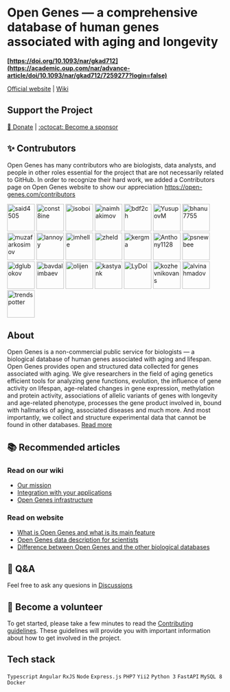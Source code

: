 # Open Genes — a comprehensive database of human genes associated with aging and longevity

**[https://doi.org/10.1093/nar/gkad712](https://academic.oup.com/nar/advance-article/doi/10.1093/nar/gkad712/7259277?login=false)**

[Official website](https://open-genes.org/) | [Wiki](https://github.com/open-genes/.github/wiki/) 

## Support the Project

[💜 Donate](https://github.com/open-genes/.github/wiki/Donate) | [:octocat: Become a sponsor](https://github.com/sponsors/open-genes)

## ✨ Contrubutors

Open Genes has many contributors who are biologists, data analysts, and people in other roles essential for the project that are not necessarily related to GitHub. In order to recognize their hard work, we added a Contributors page on Open Genes website to show our appreciation https://open-genes.com/contributors

<a href="https://github.com/said4505"><img src="https://avatars.githubusercontent.com/u/76432281?v=4" alt="said4505" style="display:inline-block;width:64px;height:auto;"></a>  <a href="https://github.com/const8ine"><img src="https://avatars.githubusercontent.com/u/8498865?v=4" alt="const8ine" style="display:inline-block;width:64px;height:auto;"></a>  <a href="https://github.com/isoboi"><img src="https://avatars.githubusercontent.com/u/20356481?v=4" alt="isoboi" style="display:inline-block;width:64px;height:auto;"></a>  <a href="https://github.com/naimhakimov"><img src="https://avatars.githubusercontent.com/u/77476112?v=4" alt="naimhakimov" style="display:inline-block;width:64px;height:auto;"></a>  <a href="https://github.com/bdf2ch"><img src="https://avatars.githubusercontent.com/u/4018650?v=4" alt="bdf2ch" style="display:inline-block;width:64px;height:auto;"></a>  <a href="https://github.com/YusupovM"><img src="https://avatars.githubusercontent.com/u/56543051?v=4" alt="YusupovM" style="display:inline-block;width:64px;height:auto;"></a>  <a href="https://github.com/bhanu7755"><img src="https://avatars.githubusercontent.com/u/15000943?v=4" alt="bhanu7755" style="display:inline-block;width:64px;height:auto;"></a>  <a href="https://github.com/muzafarkosimov"><img src="https://avatars.githubusercontent.com/u/17215688?v=4" alt="muzafarkosimov" style="display:inline-block;width:64px;height:auto;"></a>  <a href="https://github.com/lannoyy"><img src="https://avatars.githubusercontent.com/u/51262494?v=4" alt="lannoyy" style="display:inline-block;width:64px;height:auto;"></a>  <a href="https://github.com/imhelle"><img src="https://avatars.githubusercontent.com/u/11500481?v=4" alt="imhelle" style="display:inline-block;width:64px;height:auto;"></a>  <a href="https://github.com/zheld"><img src="https://avatars.githubusercontent.com/u/20173074?v=4" alt="zheld" style="display:inline-block;width:64px;height:auto;"></a>  <a href="https://github.com/kergma"><img src="https://avatars.githubusercontent.com/u/519252?v=4" alt="kergma" style="display:inline-block;width:64px;height:auto;"></a>  <a href="https://github.com/Anthony1128"><img src="https://avatars.githubusercontent.com/u/63757670?v=4" alt="Anthony1128" style="display:inline-block;width:64px;height:auto;"></a>  <a href="https://github.com/psnewbee"><img src="https://avatars.githubusercontent.com/u/107579370?v=4" alt="psnewbee" style="display:inline-block;width:64px;height:auto;"></a>  <a href="https://github.com/dglubokov"><img src="https://avatars.githubusercontent.com/u/40633356?v=4" alt="dglubokov" style="display:inline-block;width:64px;height:auto;"></a>  <a href="https://github.com/bavdalimbaev"><img src="https://avatars.githubusercontent.com/u/29223885?v=4" alt="bavdalimbaev" style="display:inline-block;width:64px;height:auto;"></a>  <a href="https://github.com/olijen"><img src="https://avatars.githubusercontent.com/u/11964622?v=4" alt="olijen" style="display:inline-block;width:64px;height:auto;"></a>  <a href="https://github.com/kastyank"><img src="https://avatars.githubusercontent.com/u/26708391?v=4" alt="kastyank" style="display:inline-block;width:64px;height:auto;"></a>  <a href="https://github.com/LyDol"> <img src="https://avatars.githubusercontent.com/u/107111819?v=4" alt="LyDol" style="display:inline-block;width:64px;height:auto;"></a>  <a href="https://github.com/kozhevnikovans"><img src="https://avatars.githubusercontent.com/u/22943310?v=4" alt="kozhevnikovans" style="display:inline-block;width:64px;height:auto;"></a>  <a href="https://github.com/alvinahmadov"><img src="https://avatars.githubusercontent.com/u/15930121?v=4" alt="alvinahmadov" style="display:inline-block;width:64px;height:auto;"></a>  <a href="https://github.com/trendspotter"><img src="https://avatars.githubusercontent.com/u/15286128?v=4" alt="trendspotter" style="display:inline-block;width:64px;height:auto;"></a>

## About

Open Genes is a non-commercial public service for biologists — a biological database of human genes associated with aging and lifespan. 
Open Genes provides open and structured data collected for genes associated with aging. We give researchers in the field of aging genetics 
efficient tools for analyzing gene functions, evolution, the influence of gene activity on lifespan, age-related changes in gene expression, 
methylation and protein activity, associations of allelic variants of genes with longevity and age-related phenotype, processes the gene product 
involved in, bound with hallmarks of aging, associated diseases and much more. And most importantly, we collect and structure experimental data 
that cannot be found in other databases. [Read more](https://open-genes.com/about/articles/what-is-open-genes)

## 📚 Recommended articles

### Read on our wiki
- [Our mission](https://github.com/open-genes/.github/wiki/About-Open-Genes)
- [Integration with your applications](https://github.com/open-genes/.github/wiki/Integration-with-your-applications)
- [Open Genes infrastructure](https://github.com/open-genes/.github/wiki/Open-Genes-infrastructure)

### Read on website
- [What is Open Genes and what is its main feature](https://open-genes.com/about/articles/what-is-open-genes)
- [Open Genes data description for scientists](https://open-genes.com/about/articles/open-genes-data-description)
- [Difference between Open Genes and the other biological databases](https://open-genes.com/about/articles/difference-between-open-genes-and-the-other-databases)

## 💬 Q&A
Feel free to ask any quesions in [Discussions](https://github.com/open-genes/.github/discussions/1)

## 🌈 Become a volunteer
To get started, please take a few minutes to read the [Contributing guidelines](https://github.com/open-genes/.github/wiki/Contributing-guide). These guidelines will provide you with important information about how to get involved in the project.

## Tech stack

`Typescript` `Angular` `RxJS` `Node` `Express.js` `PHP7` `Yii2` `Python 3` `FastAPI` `MySQL 8` `Docker`
